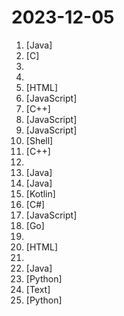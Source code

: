 # 2023-12-05

1. [](https://github.comundefined "《Hello 算法》：动画图解、一键运行的数据结构与算法教程，支持 Java, C++, Python, Go, JS, TS, C#, Swift, Rust, Dart, Zig 等语言。") [Java]
2. [](https://github.comundefined "Lean's LEDE source") [C]
3. [](https://github.comundefined "自动整合全网Nuclei的漏洞POC，实时同步更新最新POC！") 
4. [](https://github.comundefined "Fay是一个完整的开源项目，包含Fay控制器及数字人模型，可灵活组合出不同的应用场景：虚拟主播、现场推销货、商品导购、语音助理、远程语音助理、数字人互动、数字人面试官及心理测评、贾维斯、Her。 开源项目，非产品试用！！！") 
5. [](https://github.comundefined "经济学人(含音频)、纽约客、卫报、连线、大西洋月刊等英语杂志免费下载,支持epub、mobi、pdf格式, 每周更新") [HTML]
6. [](https://github.comundefined "前端精读周刊。帮你理解最前沿、实用的技术。") [JavaScript]
7. [](https://github.comundefined "Qt based cross-platform GUI proxy configuration manager (backend: v2ray / sing-box)") [C++]
8. [](https://github.comundefined "Running V2ray inside edge/serverless runtime") [JavaScript]
9. [](https://github.comundefined "哔哩哔哩-API收集整理【不断更新中....】") [JavaScript]
10. [](https://github.comundefined "Openwrt for Nanopi R1S R2S R4S R5S 香橙派 R1 Plus 固件编译 纯净版与大杂烩") [Shell]
11. [](https://github.comundefined "《明日方舟》小助手，全日常一键长草！| A one-click tool for the daily tasks of Arknights, supporting all clients.") [C++]
12. [](https://github.comundefined "🚀 免费订阅地址，🚀 免费节点，🚀 6小时更新一次，共享节点，节点质量高可用，完全免费。免费clash订阅地址，免费翻墙、免费科学上网、免费梯子、免费ss/v2ray/trojan节点、谷歌商店、翻墙梯子。注意：目前进入官网需开启代理。") 
13. [](https://github.comundefined "ehviewer，用爱发电，快乐前行") [Java]
14. [](https://github.comundefined "禁漫天堂Github Actions下载器🧘") [Java]
15. [](https://github.comundefined "Salt Player, The Best!") [Kotlin]
16. [](https://github.comundefined "B 站（bilibili）自动任务工具，支持docker、青龙、k8s等多种部署方式。敏感肌也能用。") [C#]
17. [](https://github.comundefined "IPTV source checker tool for Docker to check if your playlist is available") [JavaScript]
18. [](https://github.comundefined "Rime 配置：雾凇拼音 | 长期维护的简体词库") [Go]
19. [](https://github.comundefined "科技爱好者周刊，每周五发布") 
20. [](https://github.comundefined "2023中国翻墙软件VPN推荐以及科学上网避坑，稳定好用。对比SSR机场、蓝灯、V2ray、老王VPN、VPS搭建梯子等科学上网与翻墙软件，中国最新科学上网翻墙梯子VPN下载推荐，访问Chatgpt。") [HTML]
21. [](https://github.comundefined "sing-box 配置示例") 
22. [](https://github.comundefined "🎉 (RuoYi)官方仓库 基于SpringBoot，Spring Security，JWT，Vue & Element 的前后端分离权限管理系统，同时提供了 Vue3 的版本") [Java]
23. [](https://github.comundefined "Galgame翻译工具，支持剪贴板、OCR、HOOK，支持40余种翻译引擎。Galgame translate tool , support clipboard / OCR/ HOOK, support 40+ translate engines.") [Python]
24. [](https://github.comundefined "游戏戴森球计划的**工厂**蓝图仓库") [Text]
25. [](https://github.comundefined "Wechat robot based on ChatGPT, which using OpenAI api and itchat library. 使用大模型搭建微信聊天机器人，基于 GPT3.5/GPT4.0/Claude/文心一言/讯飞星火/LinkAI，支持个人微信、公众号、企业微信、飞书部署，能处理文本、语音和图片，访问操作系统和互联网，支持基于知识库定制专属机器人。") [Python]
